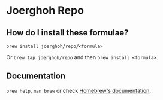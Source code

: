 # Joerghoh Repo

## How do I install these formulae?
`brew install joerghoh/repo/<formula>`

Or `brew tap joerghoh/repo` and then `brew install <formula>`.

## Documentation
`brew help`, `man brew` or check [Homebrew's documentation](https://docs.brew.sh).
